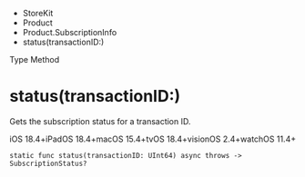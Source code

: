 

- StoreKit
- Product
- Product.SubscriptionInfo
-  status(transactionID:) 

Type Method

# status(transactionID:)

Gets the subscription status for a transaction ID.

iOS 18.4+iPadOS 18.4+macOS 15.4+tvOS 18.4+visionOS 2.4+watchOS 11.4+

``` source
static func status(transactionID: UInt64) async throws -> SubscriptionStatus?
```

